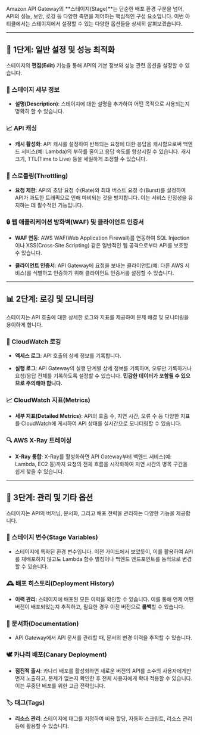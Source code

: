 Amazon API Gateway의 **스테이지(Stage)**는 단순한 배포 환경 구분을 넘어, API의 성능, 보안, 로깅 등 다양한 측면을 제어하는 핵심적인 구성 요소입니다. 이번 아티클에서는 스테이지에서 설정할 수 있는 다양한 옵션들을 상세히 살펴보겠습니다.

---

## 🚀 1단계: 일반 설정 및 성능 최적화

스테이지의 **편집(Edit)** 기능을 통해 API의 기본 정보와 성능 관련 옵션을 설정할 수 있습니다.

### 📝 스테이지 세부 정보

- **설명(Description)**: 스테이지에 대한 설명을 추가하여 어떤 목적으로 사용되는지 명확히 할 수 있습니다.

### 📈 API 캐싱

- **캐시 활성화**: API 캐시를 설정하여 반복되는 요청에 대한 응답을 캐시함으로써 백엔드 서비스(예: Lambda)의 부하를 줄이고 응답 속도를 향상시킬 수 있습니다. 캐시 크기, TTL(Time to Live) 등을 세밀하게 조정할 수 있습니다.
    

### 🚦 스로틀링(Throttling)

- **요청 제한**: API의 초당 요청 수(Rate)와 최대 버스트 요청 수(Burst)를 설정하여 API가 과도한 트래픽으로 인해 마비되는 것을 방지합니다. 이는 서비스 안정성을 유지하는 데 필수적인 기능입니다.
    

### 🔒 웹 애플리케이션 방화벽(WAF) 및 클라이언트 인증서

- **WAF 연동**: AWS WAF(Web Application Firewall)를 연동하여 SQL Injection이나 XSS(Cross-Site Scripting) 같은 일반적인 웹 공격으로부터 API를 보호할 수 있습니다.
    
- **클라이언트 인증서**: API Gateway에 요청을 보내는 클라이언트(예: 다른 AWS 서비스)를 식별하고 인증하기 위해 클라이언트 인증서를 설정할 수 있습니다.

---

## 📊 2단계: 로깅 및 모니터링

스테이지는 API 호출에 대한 상세한 로그와 지표를 제공하여 문제 해결 및 모니터링을 용이하게 합니다.

### 📜 CloudWatch 로깅

- **액세스 로그**: API 호출의 상세 정보를 기록합니다.
    
- **실행 로그**: API Gateway의 실행 단계별 상세 정보를 기록하며, 오류만 기록하거나 요청/응답 전체를 기록하도록 설정할 수 있습니다. **민감한 데이터가 포함될 수 있으므로 주의해야 합니다.**
    

### 📈 CloudWatch 지표(Metrics)

- **세부 지표(Detailed Metrics)**: API의 호출 수, 지연 시간, 오류 수 등 다양한 지표를 CloudWatch에 게시하여 API 상태를 실시간으로 모니터링할 수 있습니다.
    

### 🔍 AWS X-Ray 트레이싱

- **X-Ray 통합**: X-Ray를 활성화하면 API Gateway부터 백엔드 서비스(예: Lambda, EC2 등)까지 요청의 전체 흐름을 시각화하여 지연 시간의 병목 구간을 쉽게 찾을 수 있습니다.

---

## 📁 3단계: 관리 및 기타 옵션

스테이지는 API의 버저닝, 문서화, 그리고 배포 전략을 관리하는 다양한 기능을 제공합니다.

### 🌿 스테이지 변수(Stage Variables)

- 스테이지에 특화된 환경 변수입니다. 이전 가이드에서 보았듯이, 이를 활용하여 API를 재배포하지 않고도 Lambda 함수 별칭이나 백엔드 엔드포인트를 동적으로 변경할 수 있습니다.
    

### 🕰️ 배포 히스토리(Deployment History)

- **이력 관리**: 스테이지에 배포된 모든 이력을 확인할 수 있습니다. 이를 통해 언제 어떤 버전이 배포되었는지 추적하고, 필요한 경우 이전 버전으로 **롤백**할 수 있습니다.
    

### 📝 문서화(Documentation)

- API Gateway에서 API 문서를 관리할 때, 문서의 변경 이력을 추적할 수 있습니다.
    

### 🕊️ 카나리 배포(Canary Deployment)

- **점진적 출시**: 카나리 배포를 활성화하면 새로운 버전의 API를 소수의 사용자에게만 먼저 노출하고, 문제가 없는지 확인한 후 전체 사용자에게 확대 적용할 수 있습니다. 이는 무중단 배포를 위한 고급 전략입니다.

### 🏷️ 태그(Tags)

- **리소스 관리**: 스테이지에 태그를 지정하여 비용 할당, 자동화 스크립트, 리소스 관리 등에 활용할 수 있습니다.